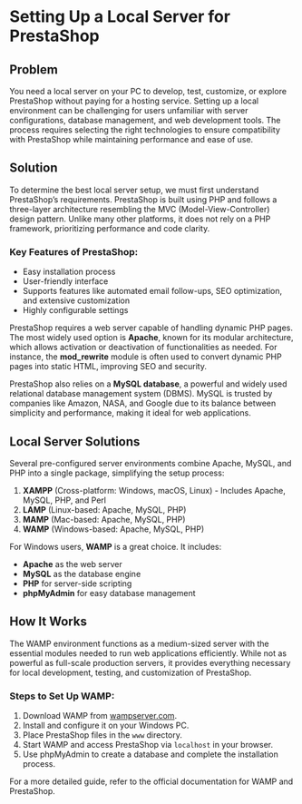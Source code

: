 # Setting Up a Local Server for PrestaShop

## Problem
You need a local server on your PC to develop, test, customize, or explore PrestaShop without paying for a hosting service. Setting up a local environment can be challenging for users unfamiliar with server configurations, database management, and web development tools. The process requires selecting the right technologies to ensure compatibility with PrestaShop while maintaining performance and ease of use.

## Solution
To determine the best local server setup, we must first understand PrestaShop’s requirements. PrestaShop is built using PHP and follows a three-layer architecture resembling the MVC (Model-View-Controller) design pattern. Unlike many other platforms, it does not rely on a PHP framework, prioritizing performance and code clarity.

### Key Features of PrestaShop:
- Easy installation process
- User-friendly interface
- Supports features like automated email follow-ups, SEO optimization, and extensive customization
- Highly configurable settings

PrestaShop requires a web server capable of handling dynamic PHP pages. The most widely used option is **Apache**, known for its modular architecture, which allows activation or deactivation of functionalities as needed. For instance, the **mod_rewrite** module is often used to convert dynamic PHP pages into static HTML, improving SEO and security.

PrestaShop also relies on a **MySQL database**, a powerful and widely used relational database management system (DBMS). MySQL is trusted by companies like Amazon, NASA, and Google due to its balance between simplicity and performance, making it ideal for web applications.

## Local Server Solutions
Several pre-configured server environments combine Apache, MySQL, and PHP into a single package, simplifying the setup process:

1. **XAMPP** (Cross-platform: Windows, macOS, Linux) - Includes Apache, MySQL, PHP, and Perl
2. **LAMP** (Linux-based: Apache, MySQL, PHP)
3. **MAMP** (Mac-based: Apache, MySQL, PHP)
4. **WAMP** (Windows-based: Apache, MySQL, PHP)

For Windows users, **WAMP** is a great choice. It includes:
- **Apache** as the web server
- **MySQL** as the database engine
- **PHP** for server-side scripting
- **phpMyAdmin** for easy database management

## How It Works
The WAMP environment functions as a medium-sized server with the essential modules needed to run web applications efficiently. While not as powerful as full-scale production servers, it provides everything necessary for local development, testing, and customization of PrestaShop.

### Steps to Set Up WAMP:
1. Download WAMP from [wampserver.com](http://www.wampserver.com/).
2. Install and configure it on your Windows PC.
3. Place PrestaShop files in the `www` directory.
4. Start WAMP and access PrestaShop via `localhost` in your browser.
5. Use phpMyAdmin to create a database and complete the installation process.

For a more detailed guide, refer to the official documentation for WAMP and PrestaShop.
